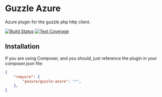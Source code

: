 Guzzle Azure
============

Azure plugin for the guzzle php http client.

[![Build Status](https://secure.travis-ci.org/gimler/guzzle-azure.png?branch=master)](http://travis-ci.org/gimler/guzzle-azure)
[![Test Coverage](http://gimler.github.com/guzzle-azure/coverage-report/coverage.png)](http://gimler.github.com/guzzle-azure/coverage-report/index.html)

## Installation

If you are using Composer, and you should, just reference the plugin in your composer.json file:

``` json
{
    "require": {
        "pazure/guzzle-azure": "*",
    },
}
```


